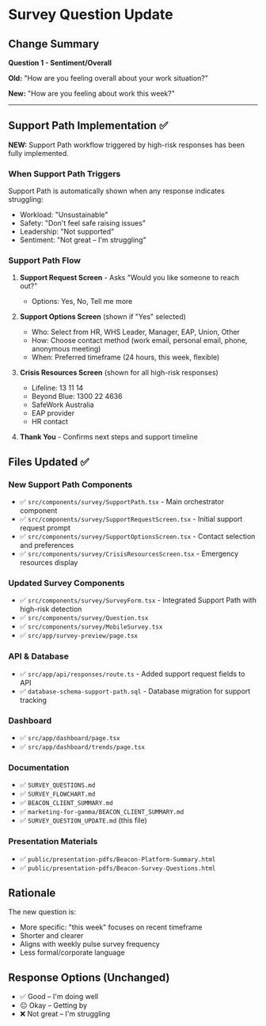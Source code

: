 # Survey Question Update

## Change Summary

**Question 1 - Sentiment/Overall**

**Old:** "How are you feeling overall about your work situation?"

**New:** "How are you feeling about work this week?"

---

## Support Path Implementation ✅

**NEW:** Support Path workflow triggered by high-risk responses has been fully implemented.

### When Support Path Triggers
Support Path is automatically shown when any response indicates struggling:
- Workload: "Unsustainable"
- Safety: "Don't feel safe raising issues"
- Leadership: "Not supported"
- Sentiment: "Not great – I'm struggling"

### Support Path Flow

1. **Support Request Screen** - Asks "Would you like someone to reach out?"
   - Options: Yes, No, Tell me more
   
2. **Support Options Screen** (shown if "Yes" selected)
   - Who: Select from HR, WHS Leader, Manager, EAP, Union, Other
   - How: Choose contact method (work email, personal email, phone, anonymous meeting)
   - When: Preferred timeframe (24 hours, this week, flexible)
   
3. **Crisis Resources Screen** (shown for all high-risk responses)
   - Lifeline: 13 11 14
   - Beyond Blue: 1300 22 4636
   - SafeWork Australia
   - EAP provider
   - HR contact

4. **Thank You** - Confirms next steps and support timeline

## Files Updated ✅

### New Support Path Components
- ✅ `src/components/survey/SupportPath.tsx` - Main orchestrator component
- ✅ `src/components/survey/SupportRequestScreen.tsx` - Initial support request prompt
- ✅ `src/components/survey/SupportOptionsScreen.tsx` - Contact selection and preferences
- ✅ `src/components/survey/CrisisResourcesScreen.tsx` - Emergency resources display

### Updated Survey Components
- ✅ `src/components/survey/SurveyForm.tsx` - Integrated Support Path with high-risk detection
- ✅ `src/components/survey/Question.tsx`
- ✅ `src/components/survey/MobileSurvey.tsx`
- ✅ `src/app/survey-preview/page.tsx`

### API & Database
- ✅ `src/app/api/responses/route.ts` - Added support request fields to API
- ✅ `database-schema-support-path.sql` - Database migration for support tracking

### Dashboard
- ✅ `src/app/dashboard/page.tsx`
- ✅ `src/app/dashboard/trends/page.tsx`

### Documentation
- ✅ `SURVEY_QUESTIONS.md`
- ✅ `SURVEY_FLOWCHART.md`
- ✅ `BEACON_CLIENT_SUMMARY.md`
- ✅ `marketing-for-gamma/BEACON_CLIENT_SUMMARY.md`
- ✅ `SURVEY_QUESTION_UPDATE.md` (this file)

### Presentation Materials
- ✅ `public/presentation-pdfs/Beacon-Platform-Summary.html`
- ✅ `public/presentation-pdfs/Beacon-Survey-Questions.html`

## Rationale

The new question is:
- More specific: "this week" focuses on recent timeframe
- Shorter and clearer
- Aligns with weekly pulse survey frequency
- Less formal/corporate language

## Response Options (Unchanged)
- ✅ Good – I'm doing well
- 😐 Okay – Getting by
- ❌ Not great – I'm struggling


